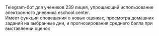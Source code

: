 Telegram-бот для учеников 239 лицея, упрощающий использование электронного дневника eschool.center.  
Имеет функции оповещения о новых оценках, просмотра домашних заданий на выбранные дни, и прогнозирования среднего балла при выставлении оценок
